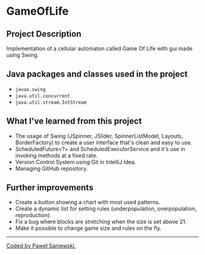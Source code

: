 # GameOfLife

## Project Description
Implementation of a cellular automaton called Game Of Life with gui made using Swing.

## Java packages and classes used in the project
* `javax.swing`
* `java.util.concurrent`
* `java.util.stream.IntStream`

## What I've learned from this project
* The usage of Swing (JSpinner, JSlider, SpinnerListModel, Layouts, BorderFactory) to create a user interface that's clean and easy to use.
* ScheduledFuture<?> and ScheduledExecutorService and it's use in invoking methods at a fixed rate.
* Version Control System using Git in IntelliJ Idea.
* Managing GitHub repository.


## Further improvements
* Create a button showing a chart with most used patterns.
* Create a dynamic list for setting rules (underpopulation, overpopulation, reproduction).
* Fix a bug where blocks are stretching when the size is set above 21.
* Make it possible to change game size and rules on the fly.

---

[Coded by Paweł Saniewski.](https://www.linkedin.com/in/pawelsaniewski/)

